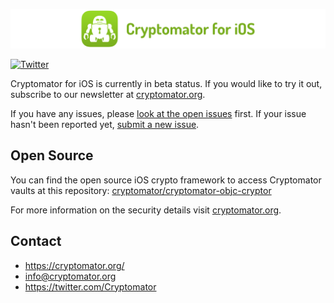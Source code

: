 ![cryptomator-ios](cryptomator-ios.png)

[![Twitter](https://img.shields.io/badge/twitter-@Cryptomator-blue.svg?style=flat)](http://twitter.com/Cryptomator)

Cryptomator for iOS is currently in beta status. If you would like to try it out, subscribe to our newsletter at [cryptomator.org](https://cryptomator.org/#newsletter).

If you have any issues, please [look at the open issues](https://github.com/cryptomator/cryptomator-objc-cryptor/issues) first. If your issue hasn't been reported yet, [submit a new issue](https://github.com/cryptomator/cryptomator-objc-cryptor/issues/new).

## Open Source

You can find the open source iOS crypto framework to access Cryptomator vaults at this repository: [cryptomator/cryptomator-objc-cryptor](https://github.com/cryptomator/cryptomator-objc-cryptor)

For more information on the security details visit [cryptomator.org](https://cryptomator.org/#security).

## Contact

- https://cryptomator.org/
- info@cryptomator.org
- https://twitter.com/Cryptomator
